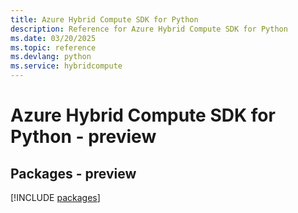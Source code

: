 ```yaml
---
title: Azure Hybrid Compute SDK for Python
description: Reference for Azure Hybrid Compute SDK for Python
ms.date: 03/20/2025
ms.topic: reference
ms.devlang: python
ms.service: hybridcompute
---
```

# Azure Hybrid Compute SDK for Python - preview
## Packages - preview
[!INCLUDE [packages](hybrid-compute-index.md)]